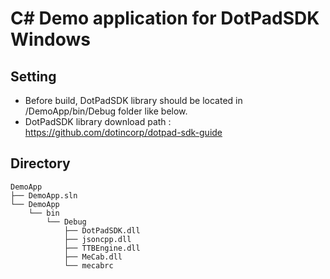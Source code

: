 # C# Demo application for DotPadSDK Windows

## Setting
- Before build, DotPadSDK library should be located in /DemoApp/bin/Debug folder like below.
- DotPadSDK library download path : https://github.com/dotincorp/dotpad-sdk-guide

## Directory
```
DemoApp
├── DemoApp.sln
└── DemoApp
    └── bin
        └── Debug
            ├── DotPadSDK.dll
            ├── jsoncpp.dll 
            ├── TTBEngine.dll
            ├── MeCab.dll
            └── mecabrc             
```
